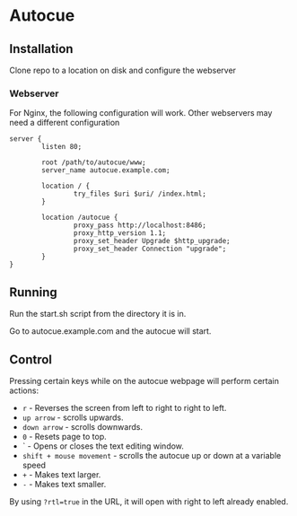 # Autocue

## Installation
Clone repo to a location on disk and configure the webserver

### Webserver

For Nginx, the following configuration will work. Other webservers may need a different configuration

```
server {
        listen 80;

        root /path/to/autocue/www;
        server_name autocue.example.com;

        location / {
                try_files $uri $uri/ /index.html;
        }

        location /autocue {
                proxy_pass http://localhost:8486;
                proxy_http_version 1.1;
                proxy_set_header Upgrade $http_upgrade;
                proxy_set_header Connection "upgrade";
        }
}
```

## Running

Run the start.sh script from the directory it is in.

Go to autocue.example.com and the autocue will start.

## Control

Pressing certain keys while on the autocue webpage will perform certain actions:

* `r` - Reverses the screen from left to right to right to left.
* `up arrow` - scrolls upwards.
* `down arrow` - scrolls downwards.
* `0` - Resets page to top.
* ` - Opens or closes the text editing window.
* `shift + mouse movement` - scrolls the autocue up or down at a variable speed
* `+` - Makes text larger.
* `-` - Makes text smaller.

By using `?rtl=true` in the URL, it will open with right to left already enabled.
